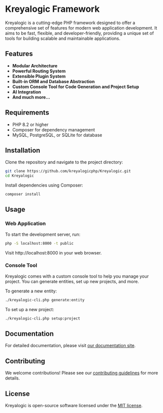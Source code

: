 # Kreyalogic Framework

Kreyalogic is a cutting-edge PHP framework designed to offer a comprehensive set of features for modern web application development. It aims to be fast, flexible, and developer-friendly, providing a unique set of tools for building scalable and maintainable applications.

## Features

- **Modular Architecture**
- **Powerful Routing System**
- **Extensible Plugin System**
- **Built-in ORM and Database Abstraction**
- **Custom Console Tool for Code Generation and Project Setup**
- **AI Integration**
- **And much more...**

## Requirements

- PHP 8.2 or higher
- Composer for dependency management
- MySQL, PostgreSQL, or SQLite for database

## Installation

Clone the repository and navigate to the project directory:

```bash
git clone https://github.com/kreyalogicphp/Kreyalogic.git
cd Kreyalogic
```

Install dependencies using Composer:

```bash
composer install
```

## Usage

### Web Application

To start the development server, run:

```bash
php -S localhost:8000 -t public
```

Visit http://localhost:8000 in your web browser.

### Console Tool

Kreyalogic comes with a custom console tool to help you manage your project. You can generate entities, set up new projects, and more.

To generate a new entity:

```bash
./kreyalogic-cli.php generate:entity
```

To set up a new project:

```bash
./kreyalogic-cli.php setup:project
```

## Documentation

For detailed documentation, please visit [our documentation site](#).

## Contributing

We welcome contributions! Please see our [contributing guidelines](CONTRIBUTING.md) for more details.

## License

Kreyalogic is open-source software licensed under the [MIT license](LICENSE).

